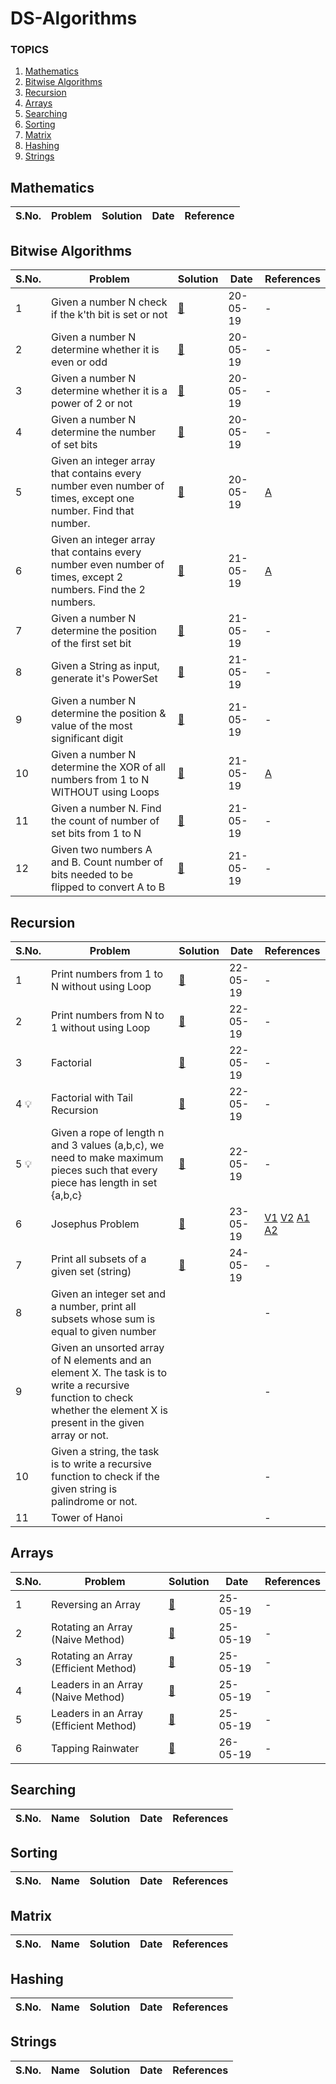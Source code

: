 # DS-Algorithms

### TOPICS
1. [Mathematics][1]
2. [Bitwise Algorithms][2]
3. [Recursion][3]
4. [Arrays][4]
5. [Searching][5]
6. [Sorting][6]
7. [Matrix][7]
8. [Hashing][8]
9. [Strings][9]

[1]:#Mathematics
[2]:#Bitwise-Algorithms
[3]:#Recursion
[4]:#Arrays
[5]:#Searching
[6]:#Sorting
[7]:#Matrix
[8]:#Hashing
[9]:#Strings

## Mathematics
S.No. | Problem | Solution | Date | Reference
--- | --- | --- | --- | ---

## Bitwise Algorithms
S.No. | Problem | Solution | Date | References
--- | --- | --- | --- | --- 
1 | Given a number N check if the k'th bit is set or not | [:key:](https://github.com/shiv-1998/DS-Algorithms/blob/master/Bitwise%20Algorithms/01.cpp) | 20-05-19 | -
2 | Given a number N determine whether it is even or odd | [:key:](https://github.com/shiv-1998/DS-Algorithms/blob/master/Bitwise%20Algorithms/02.cpp) | 20-05-19 | -
3 | Given a number N determine whether it is a power of 2 or not | [:key:](https://github.com/shiv-1998/DS-Algorithms/blob/master/Bitwise%20Algorithms/03.cpp) | 20-05-19 | -
4 | Given a number N determine the number of set bits | [:key:](https://github.com/shiv-1998/DS-Algorithms/blob/master/Bitwise%20Algorithms/04.cpp) | 20-05-19 | -
5 | Given an integer array that contains every number even number of times, except one number. Find that number. | [:key:](https://github.com/shiv-1998/DS-Algorithms/blob/master/Bitwise%20Algorithms/05.cpp) | 20-05-19 | [A](https://www.geeksforgeeks.org/find-the-number-occurring-odd-number-of-times/)
6 | Given an integer array that contains every number even number of times, except 2 numbers. Find the 2 numbers. | [:key:](https://github.com/shiv-1998/DS-Algorithms/blob/master/Bitwise%20Algorithms/06.cpp) | 21-05-19 | [A](https://www.geeksforgeeks.org/find-the-two-numbers-with-odd-occurences-in-an-unsorted-array/)
7 | Given a number N determine the position of the first set bit | [:key:](https://github.com/shiv-1998/DS-Algorithms/blob/master/Bitwise%20Algorithms/07.cpp) | 21-05-19 | -
8 | Given a String as input, generate it's PowerSet | [:key:](https://github.com/shiv-1998/DS-Algorithms/blob/master/Bitwise%20Algorithms/08.cpp) | 21-05-19 | -
9 | Given a number N determine the position & value of the most significant digit | [:key:](https://github.com/shiv-1998/DS-Algorithms/blob/master/Bitwise%20Algorithms/09.cpp) | 21-05-19 | -
10 | Given a number N determine the XOR of all numbers from 1 to N WITHOUT using Loops | [:key:](https://github.com/shiv-1998/DS-Algorithms/blob/master/Bitwise%20Algorithms/10.cpp) | 21-05-19 | [A](https://www.geeksforgeeks.org/calculate-xor-1-n/)
11 | Given a number N. Find the count of number of set bits from 1 to N | [:key:](https://github.com/shiv-1998/DS-Algorithms/blob/master/Bitwise%20Algorithms/11.cpp) | 21-05-19 | -
12 | Given two numbers A and B. Count number of bits needed to be flipped to convert A to B | [:key:](https://github.com/shiv-1998/DS-Algorithms/blob/master/Bitwise%20Algorithms/12.cpp) | 21-05-19 | -

## Recursion
S.No. | Problem | Solution | Date | References
--- | --- | --- | --- | ---
1 | Print numbers from 1 to N without using Loop | [:key:](https://github.com/shiv-1998/DS-Algorithms/blob/master/Recursion/01.cpp) | 22-05-19 | -
2 | Print numbers from N to 1 without using Loop | [:key:](https://github.com/shiv-1998/DS-Algorithms/blob/master/Recursion/02.cpp) | 22-05-19 | -
3 | Factorial | [:key:](https://github.com/shiv-1998/DS-Algorithms/blob/master/Recursion/03.cpp) | 22-05-19 | -
4 :bulb: | Factorial with Tail Recursion | [:key:](https://github.com/shiv-1998/DS-Algorithms/blob/master/Recursion/04.cpp) | 22-05-19 | -
5 :bulb: | Given a rope of length n and 3 values (a,b,c), we need to make maximum pieces such that every piece has length in set {a,b,c} | [:key:](https://github.com/shiv-1998/DS-Algorithms/blob/master/Recursion/05.cpp) | 22-05-19 | -
6 | Josephus Problem | [:key:](https://github.com/shiv-1998/DS-Algorithms/blob/master/Recursion/06.cpp) | 23-05-19 | [V1](https://www.youtube.com/watch?v=fZ3p2Iw-O2I) [V2](https://www.youtube.com/watch?v=uCsD3ZGzMgE) [A1](https://stackoverflow.com/questions/31775604/explanation-for-recursive-implementation-of-josephus-prob) [A2](https://www.geeksforgeeks.org/josephus-problem-set-1-a-on-solution/)
7 | Print all subsets of a given set (string) | [:key:](https://github.com/shiv-1998/DS-Algorithms/blob/master/Recursion/07.cpp) | 24-05-19 | -
8 | Given an integer set and a number, print all subsets whose sum is equal to given number |  |  | -
9 | Given an unsorted array of N elements and an element X. The task is to write a recursive function to check whether the element X is present in the given array or not. |  |  | -
10 | Given a string, the task is to write a recursive function to check if the given string is palindrome or not. |  |  | -
11 | Tower of Hanoi |  |  | -

## Arrays
S.No. | Problem | Solution | Date | References
--- | --- | --- | --- | ---
1 | Reversing an Array | [:key:](https://github.com/shiv-1998/DS-Algorithms/blob/master/Arrays/01.cpp) | 25-05-19 | -
2 | Rotating an Array (Naive Method) | [:key:](https://github.com/shiv-1998/DS-Algorithms/blob/master/Arrays/02.cpp) | 25-05-19 | -
3 | Rotating an Array (Efficient Method) | [:key:](https://github.com/shiv-1998/DS-Algorithms/blob/master/Arrays/03.cpp) | 25-05-19 | -
4 | Leaders in an Array (Naive Method) | [:key:](https://github.com/shiv-1998/DS-Algorithms/blob/master/Arrays/04.cpp) | 25-05-19 | -
5 | Leaders in an Array (Efficient Method) | [:key:](https://github.com/shiv-1998/DS-Algorithms/blob/master/Arrays/05.cpp) | 25-05-19 | -
6 | Tapping Rainwater | [:key:](https://github.com/shiv-1998/DS-Algorithms/blob/master/Arrays/06.cpp) | 26-05-19 | -

## Searching
S.No. | Name | Solution | Date | References
--- | --- | --- | --- | ---

## Sorting
S.No. | Name | Solution | Date | References
--- | --- | --- | --- | ---

## Matrix
S.No. | Name | Solution | Date | References
--- | --- | --- | --- | ---

## Hashing
S.No. | Name | Solution | Date | References
--- | --- | --- | --- | ---

## Strings
S.No. | Name | Solution | Date | References
--- | --- | --- | --- | ---
